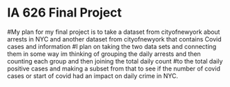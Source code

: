 # IA 626 Final Project
#My plan for my final project is to take a dataset from cityofnewyork about arrests in NYC and another dataset from cityofnewyork that contains Covid cases and information
#I plan on taking the two data sets and connecting them in some way im thinking of grouping the daily arrests and then counting each group and then joining the total daily count 
#to the total daily positive cases and making a subset from that to see if the number of covid cases or start of covid had an impact on daily crime in NYC.

 
